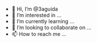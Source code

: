 - 👋 Hi, I’m @3aguida
- 👀 I’m interested in ...
- 🌱 I’m currently learning ...
- 💞️ I’m looking to collaborate on ...
- 📫 How to reach me ...

<!---
3aguida/3aguida is a ✨ special ✨ repository because its `README.md` (this file) appears on your GitHub profile.
You can click the Preview link to take a look at your changes.
--->
